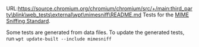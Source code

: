 URL:https://source.chromium.org/chromium/chromium/src/+/main:third_party\blink\web_tests\external\wpt\mimesniff\README.md
Tests for the [MIME Sniffing Standard](https://mimesniff.spec.whatwg.org/).

Some tests are generated from data files. To update the generated
tests, run `wpt update-built --include mimesniff`
